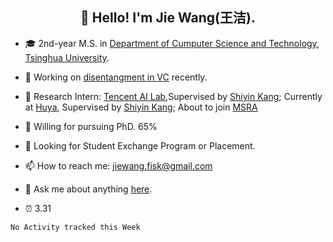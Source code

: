 <!-- ### Hi there 👋-->
<h2 align="center">👋 Hello! I'm Jie Wang(王洁).</h2>

<!--
**inconnu11/inconnu11** is a ✨ _special_ ✨ repository because its `README.md` (this file) appears on your GitHub profile.-->


- :mortar_board: 2nd-year M.S. in [Department of Cumputer Science and Technology](http://www.cs.tsinghua.edu.cn), [Tsinghua University](https://www.tsinghua.edu.cn).
- 🔭 Working on [disentangment in VC](https://arxiv.org/abs/2102.00184) recently.
- :briefcase: Research Intern: [Tencent AI Lab](https://ai.tencent.com/ailab/zh/index),Supervised by [Shiyin Kang](https://scholar.google.com/citations?user=mnCHk8EAAAAJ&hl=en&oi=ao); Currently at [Huya](https://www.huya.com), Supervised by [Shiyin Kang](https://scholar.google.com/citations?user=mnCHk8EAAAAJ&hl=en&oi=ao); About to join [MSRA](https://www.microsoft.com/en-us/research/)

- :battery: Willing for pursuing PhD. 65%
- :satellite: Looking for Student Exchange Program or Placement.
- 📫 How to reach me: jiewang.fisk@gmail.com
- 💬 Ask me about anything [here](https://github.com/inconnu11/inconnu11/issues).

- :alarm_clock:  3.31



<!--START_SECTION:waka-->
```text
No Activity tracked this Week
```
<!--END_SECTION:waka-->




